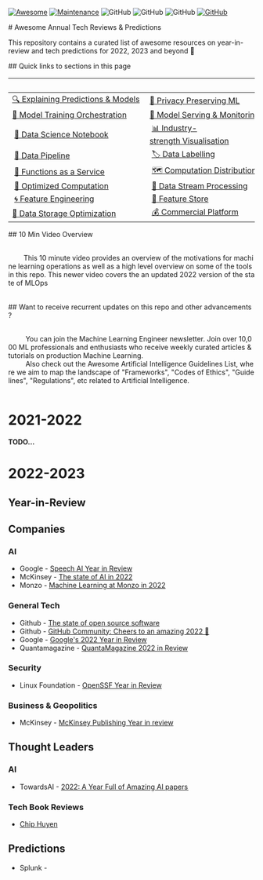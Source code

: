 [![Awesome](images/awesome.svg)](https://github.com/sindresorhus/awesome) 
[![Maintenance](https://img.shields.io/badge/Maintained%3F-YES-green.svg)](https://github.com/EthicalML/awesome-production-machine-learning/graphs/commit-activity) 
![GitHub](https://img.shields.io/badge/Release-PROD-yellow.svg) 
![GitHub](https://img.shields.io/badge/Languages-MULTI-blue.svg) 
![GitHub](https://img.shields.io/badge/License-MIT-lightgrey.svg) 
[![GitHub](https://img.shields.io/twitter/follow/axsaucedo.svg?label=Follow)](https://twitter.com/AxSaucedo/) 
  
 # Awesome Annual Tech Reviews & Predictions 
  
 This repository contains a curated list of awesome resources on year-in-review and tech predictions for 2022, 2023 and beyond 🚀 
  
 ## Quick links to sections in this page 
  
 | | | | 
 |-|-|-| 
 |[🔍 Explaining Predictions & Models](#explaining-black-box-models-and-datasets) |[🔏 Privacy Preserving ML](#privacy-preserving-ml) | [📜 Model & Data Versioning](#model-and-data-versioning)| 
 |[🏁 Model Training Orchestration](#model-training-orchestration)|[💪 Model Serving & Monitoring](#model-serving-and-monitoring)|[🤖 Neural Architecture Search](#neural-architecture-search)| 
 | [📓 Data Science Notebook](#data-science-notebook) | [📊 Industry-strength Visualisation](#industrial-strength-visualisation) | [🔠 Industry-strength NLP](#industrial-strength-nlp) | 
 | [🧵 Data Pipeline](#data-pipeline) | [🏷️ Data Labelling](#data-labelling) |  [📅 Metadata Management](#metadata-management)  | 
 | [📡 Functions as a Service](#function-as-a-service)| [🗺️ Computation Distribution](#computation-load-distribution) | [📥 Model Serialisation](#model-serialisation) | 
 | [🧮 Optimized Computation](#optimized-computation)| [💸 Data Stream Processing](#data-stream-processing) | [:red_circle: Outlier & Anomaly Detection](#outlier-and-anomaly-detection) | 
 | [🌀 Feature Engineering](#feature-engineering) | [🎁 Feature Store](#feature-store) | [⚔ Adversarial Robustness](#adversarial-robustness) | 
 |[💾 Data Storage Optimization](#data-storage-optimisation) | [💰 Commercial Platform](#commercial-platform) | 
  
 ## 10 Min Video Overview 
  
 <table> 
   <tr> 
     <td width="30%"> 
         This <a href="https://www.youtube.com/watch?v=Ynb6X0KZKxY">10 minute video</a> provides an overview of the motivations for machine learning operations as well as a high level overview on some of the tools in this repo. This <a href="https://www.youtube.com/watch?v=xymbp8RWaCQ&t=1s">newer video</a> covers the an updated 2022 version of the state of MLOps  
     </td> 
     <td width="70%"> 
         <a href="https://www.youtube.com/watch?v=Ynb6X0KZKxY"><img src="images/video.png"></a> 
     </td> 
   </tr> 
 </table> 
  
 ## Want to receive recurrent updates on this repo and other advancements? 
  
 <table> 
   <tr> 
     <td width="30%"> 
          You can join the <a href="https://ethical.institute/mle.html">Machine Learning Engineer</a> newsletter. Join over 10,000 ML professionals and enthusiasts who receive weekly curated articles & tutorials on production Machine Learning. 
     </td> 
     <td width="70%"> 
         <a href="https://ethical.institute/mle.html"><img src="images/mleng.png"></a> 
     </td> 
   </tr> 
   <tr> 
     <td width="30%"> 
          Also check out the <a href="https://github.com/EthicalML/awesome-artificial-intelligence-guidelines/">Awesome Artificial Intelligence Guidelines</a> List, where we aim to map the landscape of "Frameworks", "Codes of Ethics", "Guidelines", "Regulations", etc related to Artificial Intelligence. 
     </td> 
     <td width="70%"> 
         <a href="https://github.com/EthicalML/awesome-artificial-intelligence-guidelines/"><img src="images/guidelines.jpg"></a> 
     </td> 
   </tr> 
 </table> 


# 2021-2022

**TODO...**
 
# 2022-2023

## Year-in-Review

## Companies

### AI

* Google - [Speech AI Year in Review](https://cloud.google.com/blog/products/ai-machine-learning/google-cloud-speech-ai-in-2022)
* McKinsey - [The state of AI in 2022](https://www.mckinsey.com/capabilities/quantumblack/our-insights/the-state-of-ai-in-2022-and-a-half-decade-in-review)
* Monzo - [Machine Learning at Monzo in 2022](https://monzo.com/blog/2022/12/19/machine-learning-at-monzo-in-2022)

### General Tech

* Github - [The state of open source software](https://octoverse.github.com/)
* Github - [GitHub Community: Cheers to an amazing 2022 🥂](https://github.com/community/community/discussions/42328)
* Google - [Google's 2022 Year in Review](https://blog.google/inside-google/2022-at-google/?utm_source=dlvr.it&utm_medium=twitter)
* Quantamagazine - [QuantaMagazine 2022 in Review](https://www.quantamagazine.org/tag/2022-in-review/)

### Security

* Linux Foundation - [OpenSSF Year in Review](https://openssf.org/blog/2022/12/29/openssf-year-in-review/)

### Business & Geopolitics

* McKinsey - [McKinsey Publishing Year in review](https://www.mckinsey.com/featured-insights/2022-year-in-review)

## Thought Leaders

### AI

* TowardsAI - [2022: A Year Full of Amazing AI papers ](https://towardsai.net/p/l/2022-a-year-full-of-amazing-ai-papers%e2%80%8a-%e2%80%8aa-review)

### Tech Book Reviews

* [Chip Huyen](https://www.linkedin.com/posts/chiphuyen_engineering-books-technology-activity-7013631086350016512-YuO1?utm_source=share&utm_medium=member_desktop)

## Predictions

* Splunk - 

